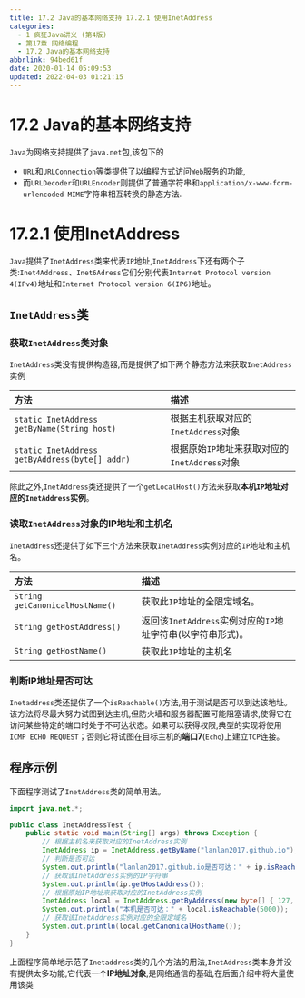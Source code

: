 ```yaml
---
title: 17.2 Java的基本网络支持 17.2.1 使用InetAddress
categories: 
  - 1 疯狂Java讲义 (第4版)
  - 第17章 网络编程
  - 17.2 Java的基本网络支持
abbrlink: 94bed61f
date: 2020-01-14 05:09:53
updated: 2022-04-03 01:21:15
---
```

# 17.2 Java的基本网络支持
`Java`为网络支持提供了`java.net`包,该包下的
- `URL`和`URLConnection`等类提供了以编程方式访问`Web`服务的功能,
- 而`URLDecoder`和`URLEncoder`则提供了普通字符串和`application/x-www-form-urlencoded MIME`字符串相互转换的静态方法.

# 17.2.1 使用InetAddress
`Java`提供了`InetAddress`类来代表`IP`地址,`InetAddress`下还有两个子类:`Inet4Address`、`Inet6Adress`它们分别代表`Internet Protocol version 4(IPv4)`地址和`Internet Protocol version 6(IP6)`地址。
## `InetAddress`类
### 获取`InetAddress`类对象
`InetAddress`类没有提供构造器,而是提供了如下两个静态方法来获取`InetAddress`实例

|方法|描述|
|:--|:--|
|`static InetAddress getByName(String host)`|根据主机获取对应的`InetAddress`对象|
|`static InetAddress getByAddress(byte[] addr)`|根据原始`IP`地址来获取对应的`InetAddress`对象|

除此之外,`InetAddress`类还提供了一个`getLocalHost()`方法来获取**本机`IP`地址对应的`InetAddress`实例**。

### 读取`InetAddress`对象的IP地址和主机名
`InetAddress`还提供了如下三个方法来获取`InetAddress`实例对应的`IP`地址和主机名。

|方法|描述|
|:--|:--|
|`String getCanonicalHostName()`|获取此`IP`地址的全限定域名。|
|`String getHostAddress()`|返回该`InetAddress`实例对应的`IP`地址字符串(以字符串形式)。|
|`String getHostName()`|获取此`IP`地址的主机名|

### 判断IP地址是否可达
`Inetaddress`类还提供了一个`isReachable()`方法,用于测试是否可以到达该地址。该方法将尽最大努力试图到达主机,但防火墙和服务器配置可能阻塞请求,使得它在访问某些特定的端口时处于不可达状态。如果可以获得权限,典型的实现将使用`ICMP ECHO REQUEST`；否则它将试图在目标主机的**端口7**(`Echo`)上建立`TCP`连接。
## 程序示例
下面程序测试了`InetAddress`类的简单用法。
```java
import java.net.*;

public class InetAddressTest {
    public static void main(String[] args) throws Exception {
        // 根据主机名来获取对应的InetAddress实例
        InetAddress ip = InetAddress.getByName("lanlan2017.github.io");
        // 判断是否可达
        System.out.println("lanlan2017.github.io是否可达：" + ip.isReachable(2000));
        // 获取该InetAddress实例的IP字符串
        System.out.println(ip.getHostAddress());
        // 根据原始IP地址来获取对应的InetAddress实例
        InetAddress local = InetAddress.getByAddress(new byte[] { 127, 0, 0, 1 });
        System.out.println("本机是否可达：" + local.isReachable(5000));
        // 获取该InetAddress实例对应的全限定域名
        System.out.println(local.getCanonicalHostName());
    }
}
```
上面程序简单地示范了`Inetaddress`类的几个方法的用法,`InetAddress`类本身并没有提供太多功能,它代表一个**IP地址对象**,是网络通信的基础,在后面介绍中将大量使用该类
